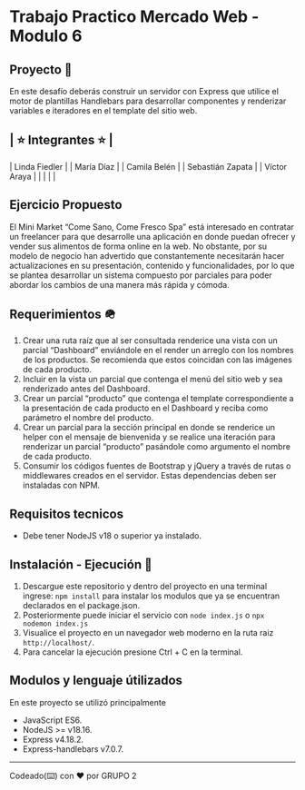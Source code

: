 # Trabajo Practico Mercado Web - Modulo 6

## Proyecto 🚀

En este desafío deberás construir un servidor con Express que utilice el motor de plantillas Handlebars para desarrollar componentes y renderizar variables e iteradores en el template del sitio web.

| ⭐️ Integrantes ⭐️ |
--
| Linda Fiedler |
| María Díaz |
| Camila Belén |
| Sebastián Zapata |
| Víctor Araya |
| |
| |

## Ejercicio Propuesto 

El Mini Market “Come Sano, Come Fresco Spa” está interesado en contratar un freelancer para que desarrolle una aplicación en donde puedan ofrecer y vender sus alimentos de forma online en la web. No obstante, por su modelo de negocio han advertido que constantemente necesitarán hacer actualizaciones en su presentación, contenido y funcionalidades, por lo que se plantea desarrollar un sistema compuesto por parciales para poder abordar los cambios de una manera más rápida y cómoda.

## Requerimientos 🪖

1. Crear una ruta raíz que al ser consultada renderice una vista con un parcial “Dashboard” enviándole en el render un arreglo con los nombres de los productos. Se recomienda que estos coincidan con las imágenes de cada producto.
2. Incluir en la vista un parcial que contenga el menú del sitio web y sea renderizado antes del Dashboard.
3. Crear un parcial “producto” que contenga el template correspondiente a la presentación de cada producto en el Dashboard y reciba como parámetro el nombre del producto.
4. Crear un parcial para la sección principal en donde se renderice un helper con el mensaje de bienvenida y se realice una iteración para renderizar un parcial “producto” pasándole como argumento el nombre de cada producto.
5. Consumir los códigos fuentes de Bootstrap y jQuery a través de rutas o middlewares creados en el servidor. Estas dependencias deben ser instaladas con NPM.

## Requisitos tecnicos
- Debe tener NodeJS v18 o superior ya instalado.

## Instalación - Ejecución 🤖
1. Descargue este repositorio y dentro del proyecto en una terminal ingrese: `npm install` para instalar los modulos que ya se encuentran declarados en el package.json.
2. Posteriormente puede iniciar el servicio con `node index.js` o `npx nodemon index.js`
3. Visualice el proyecto en un navegador web moderno en la ruta raiz `http://localhost/`.
4. Para cancelar la ejecución presione Ctrl + C en la terminal.

## Modulos y lenguaje útilizados
En este proyecto se utilizó principalmente 
- JavaScript ES6.
- NodeJS >= v18.16.
- Express v4.18.2.
- Express-handlebars v7.0.7.

---
Codeado(⌨️) con ❤️ por GRUPO 2